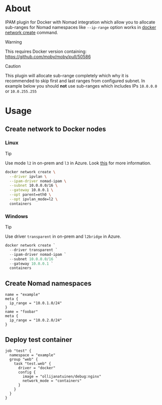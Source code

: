 # About
IPAM plugin for Docker with Nomad integration which allow you to allocate sub-ranges for Nomad namespaces like `--ip-range` option works in [docker network create](https://docs.docker.com/reference/cli/docker/network/create/) command.

> [!WARNING]  
> This requires Docker version containing: https://github.com/moby/moby/pull/50586

> [!CAUTION]
> This plugin will allocate sub-range completely which why it is recommended to skip first and last ranges from configured subnet.
> In example below you should **not** use sub-ranges which includes IPs `10.0.0.0` or `10.0.255.255`

# Usage
## Create network to Docker nodes
### Linux
> [!TIP]
> Use mode `l2` in on-prem and `l3` in Azure. Look [this](https://blog.cloudtrooper.net/2023/05/10/ipvlan-with-docker-in-azure) for more information.

```bash
docker network create \
  --driver ipvlan \
  --ipam-driver nomad-ipam \
  --subnet 10.0.0.0/16 \
  --gateway 10.0.0.1 \
  --opt parent=eth0 \
  --opt ipvlan_mode=l2 \
  containers
```
### Windows
> [!TIP]
> Use driver `transparent` in on-prem and `l2bridge` in Azure.

```powershell
docker network create `
  --driver transparent `
  --ipam-driver nomad-ipam `
  --subnet 10.0.0.0/16 `
  --gateway 10.0.0.1 `
  containers
```

## Create Nomad namespaces
```hcl
name = "example"
meta {
  ip_range = "10.0.1.0/24"
}
name = "foobar"
meta {
  ip_range = "10.0.2.0/24"
}
```

## Deploy test container
```hcl
job "test" {
  namespace = "example"
  group "web" {
    task "test.web" {
      driver = "docker"
      config {
        image = "ollijanatuinen/debug:nginx"
        network_mode = "containers"
      }
    }
  }
}
```
